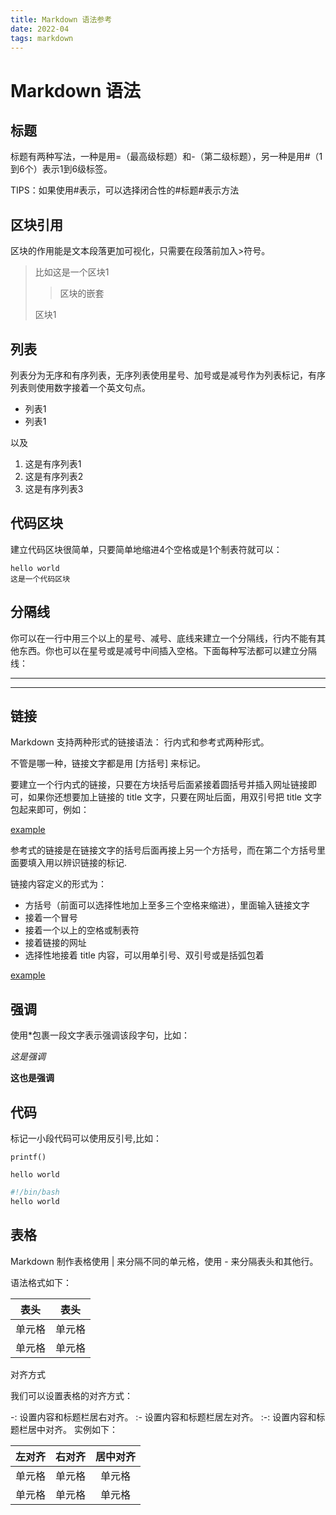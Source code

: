 ```yaml
---
title: Markdown 语法参考
date: 2022-04
tags: markdown
---
```

# Markdown 语法

##  标题 
标题有两种写法，一种是用=（最高级标题）和-（第二级标题），另一种是用#（1到6个）表示1到6级标签。

TIPS：如果使用#表示，可以选择闭合性的#标题#表示方法

##  区块引用
区块的作用能是文本段落更加可视化，只需要在段落前加入>符号。

>比如这是一个区块1
>>区块的嵌套
>>
>区块1

## 列表
列表分为无序和有序列表，无序列表使用星号、加号或是减号作为列表标记，有序列表则使用数字接着一个英文句点。

- 列表1
- 列表1

以及

1. 这是有序列表1
2. 这是有序列表2
3. 这是有序列表3

## 代码区块
建立代码区块很简单，只要简单地缩进4个空格或是1个制表符就可以：

    hello world
    这是一个代码区块

## 分隔线
你可以在一行中用三个以上的星号、减号、底线来建立一个分隔线，行内不能有其他东西。你也可以在星号或是减号中间插入空格。下面每种写法都可以建立分隔线：

---
***

## 链接
Markdown 支持两种形式的链接语法： 行内式和参考式两种形式。

不管是哪一种，链接文字都是用 [方括号] 来标记。

要建立一个行内式的链接，只要在方块括号后面紧接着圆括号并插入网址链接即可，如果你还想要加上链接的 title 文字，只要在网址后面，用双引号把 title 文字包起来即可，例如：

[example](www.example.com "这是一个例子")

参考式的链接是在链接文字的括号后面再接上另一个方括号，而在第二个方括号里面要填入用以辨识链接的标记.

链接内容定义的形式为：

- 方括号（前面可以选择性地加上至多三个空格来缩进），里面输入链接文字
- 接着一个冒号
- 接着一个以上的空格或制表符
- 接着链接的网址
- 选择性地接着 title 内容，可以用单引号、双引号或是括弧包着

[example][id]

[id]:www.example.com (这是一个例子)

## 强调
使用*包裹一段文字表示强调该段字句，比如：

*这是强调*

**这也是强调**

## 代码
标记一小段代码可以使用反引号,比如：

`printf()`

```hello world```

```bash
#!/bin/bash
hello world
```

## 表格
Markdown 制作表格使用 | 来分隔不同的单元格，使用 - 来分隔表头和其他行。

语法格式如下：

|  表头   | 表头  |
|  ----  | ----  |
| 单元格  | 单元格 |
| 单元格  | 单元格 |

对齐方式

我们可以设置表格的对齐方式：

-: 设置内容和标题栏居右对齐。
:- 设置内容和标题栏居左对齐。
:-: 设置内容和标题栏居中对齐。
实例如下：

| 左对齐 | 右对齐 | 居中对齐 |
| :-----| ----: | :----: |
| 单元格 | 单元格 | 单元格 |
| 单元格 | 单元格 | 单元格 |